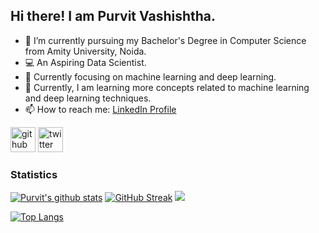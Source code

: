 
## Hi there! I am Purvit Vashishtha.

- 🌱 I’m currently pursuing my Bachelor's Degree in Computer Science from Amity University, Noida.
- 💻 An Aspiring Data Scientist.
- 🎯 Currently focusing on machine learning and deep learning.
- 💬 Currently, I am learning more concepts related to machine learning and deep learning techniques.
- 📫 How to reach me: [LinkedIn Profile](https://www.linkedin.com/in/purvit-vashishtha-914a80184/)

[<img src='https://cdn.jsdelivr.net/npm/simple-icons@3.0.1/icons/github.svg' alt='github' height='40'>](https://github.com/purvitsharma)  [<img src='https://cdn.jsdelivr.net/npm/simple-icons@3.0.1/icons/twitter.svg' alt='twitter' height='40'>](https://twitter.com/PurvitSharma29)  

### Statistics
[![Purvit's github stats](https://github-readme-stats.vercel.app/api?username=purvitsharma&count_private=true&show_icons=true)](https://github.com/purvitsharma/github-readme-stats)
[![GitHub Streak](https://github-readme-streak-stats.herokuapp.com/?user=purvitsharma)](https://github.com/purvitsharma/github-readme-streak-stats)
![](https://github-profile-trophy.vercel.app/?username=purvitsharma)

[![Top Langs](https://github-readme-stats.vercel.app/api/top-langs/?username=purvitsharma)](https://github.com/anuraghazra/github-readme-stats)
